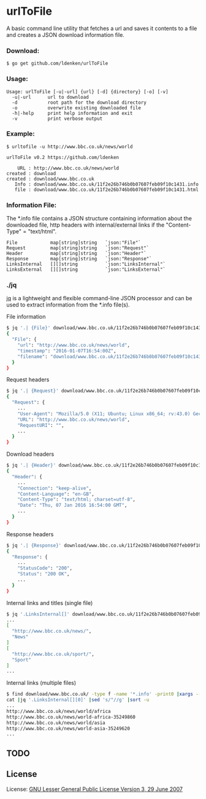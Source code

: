 # urlToFile

A basic command line utility that fetches a url and saves it contents to a file and creates a JSON download information file.


### Download:

	$ go get github.com/ldenken/urlToFile


### Usage:

	Usage: urlToFile [-u|-url] {url} [-d] {directory} [-o] [-v]
	  -u|-url      url to download
	  -d           root path for the download directory
	  -o           overwrite existing downloaded file
	  -h|-help     print help information and exit
	  -v           print verbose output


### Example:

	$ urltofile -u http://www.bbc.co.uk/news/world

	urlToFile v0.2 https://github.com/ldenken

	    URL : http://www.bbc.co.uk/news/world
	created : download
	created : download/www.bbc.co.uk
	   Info : download/www.bbc.co.uk/11f2e26b746b0b07607feb09f10c1431.info
	   file : download/www.bbc.co.uk/11f2e26b746b0b07607feb09f10c1431.html


### Information File:
The *.info file contains a JSON structure containing information about the downloaded file, http headers with internal/external links if the "Content-Type" = "text/html".

    File 			map[string]string 	`json:"File"`
    Request 		map[string]string 	`json:"Request"`
    Header 			map[string]string 	`json:"Header"`
    Response 		map[string]string 	`json:"Response"`
    LinksInternal	[][]string 			`json:"LinksInternal"`
    LinksExternal	[][]string 			`json:"LinksExternal"`


### ./jq
[jq](http://stedolan.github.com/jq) is a lightweight and flexible command-line JSON processor and can be used to extract information from the *.info file(s).

File information
```sh
$ jq '.| {File}' download/www.bbc.co.uk/11f2e26b746b0b07607feb09f10c1431.info
{
  "File": {
    "url": "http://www.bbc.co.uk/news/world",
    "timestamp": "2016-01-07T16:54:00Z",
    "filename": "download/www.bbc.co.uk/11f2e26b746b0b07607feb09f10c1431.html"
  }
}
```

Request headers
```sh
$ jq '.| {Request}' download/www.bbc.co.uk/11f2e26b746b0b07607feb09f10c1431.info
{
  "Request": {
  	...
    "User-Agent": "Mozilla/5.0 (X11; Ubuntu; Linux x86_64; rv:43.0) Gecko/20100101 Firefox/43.0",
    "URL": "http://www.bbc.co.uk/news/world",
    "RequestURI": "",
    ...
  }
}
```

Download headers
```sh
$ jq '.| {Header}' download/www.bbc.co.uk/11f2e26b746b0b07607feb09f10c1431.info
{
  "Header": {
  	...
    "Connection": "keep-alive",
    "Content-Language": "en-GB",
    "Content-Type": "text/html; charset=utf-8",
    "Date": "Thu, 07 Jan 2016 16:54:00 GMT",
    ...
  }
}
```

Response headers
```sh
$ jq '.| {Response}' download/www.bbc.co.uk/11f2e26b746b0b07607feb09f10c1431.info
{
  "Response": {
  	...
    "StatusCode": "200",
    "Status": "200 OK",
    ...
  }
}
```

Internal links and titles (single file)
```sh
$ jq '.LinksInternal[]' download/www.bbc.co.uk/11f2e26b746b0b07607feb09f10c1431.info
...
[
  "http://www.bbc.co.uk/news/",
  "News"
]
[
  "http://www.bbc.co.uk/sport/",
  "Sport"
]
...
```

Internal links (multiple files)
```sh
$ find download/www.bbc.co.uk/ -type f -name '*.info' -print0 |xargs --nul \
cat |jq '.LinksInternal[][0]' |sed 's/"//g' |sort -u
...
http://www.bbc.co.uk/news/world/africa
http://www.bbc.co.uk/news/world-africa-35249860
http://www.bbc.co.uk/news/world/asia
http://www.bbc.co.uk/news/world-asia-35249620
...
```

## TODO


## License
License: [GNU Lesser General Public License Version 3, 29 June 2007](http://fsf.org/)

